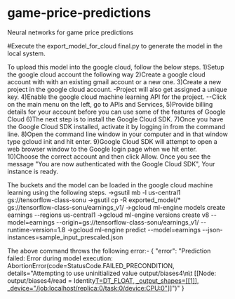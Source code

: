 # game-price-predictions
Neural networks for game price predictions

#Execute the export_model_for_cloud final.py to generate the model in the local system.

To upload this model into the google cloud, follow the below steps.
1)Setup the google cloud account the following way
2)Create a google cloud account with with an existing gmail account or a new one.
3)Create a new project in the google cloud account.
-Project will also get assigned a unique key.
4)Enable the google cloud machine learning API for the project.
--Click on the main menu on the left, go to APIs and Services,
5)Provide billing details for your account before you can use some of the features of Google Cloud
6)The next step is to install the Google Cloud SDK.
7)Once you have the Google Cloud SDK installed, activate it by logging in from the command line.
8)Open the command line window in your computer and in that window type gcloud init and hit enter.
9)Google Cloud SDK will attempt to open a web browser window to the Google login page when we hit enter. 
10)Choose the correct account and then click Allow.
Once you see the message "You are now authenticated with the Google Cloud SDK", Your instance is ready.

The buckets and the model can be loaded in the google cloud machine learning using the following steps.
->gsutil mb -l us-central1 gs://tensorflow-class-sonu
->gsutil cp -R exported_model/* gs://tensorflow-class-sonu/earnings_v1/
->gcloud ml-engine models create earnings --regions us-central1
->gcloud ml-engine versions create v8 --model=earnings --origin=gs://tensorflow-class-sonu/earnings_v1/ --runtime-version=1.8
->gcloud ml-engine predict --model=earnings --json-instances=sample_input_prescaled.json

The above command throws the following error:-
{
  "error": "Prediction failed: Error during model execution: AbortionError(code=StatusCode.FAILED_PRECONDITION, details=\"Attempting to use uninitialized value output/biases4\n\t [[Node: output/biases4/read = Identity[T=DT_FLOAT, _output_shapes=[[1]], _device=\"/job:localhost/replica:0/task:0/device:CPU:0\"](output/biases4)]]\")"
}
